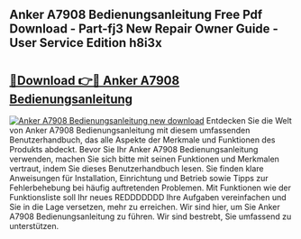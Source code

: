 ## Anker A7908 Bedienungsanleitung Free Pdf Download - Part-fj3 New Repair Owner Guide - User Service Edition h8i3x

# <h2><a href="http://df655od.blite.top/?on=Anker+A7908+Bedienungsanleitung">🔗Download 👉🔴 Anker A7908 Bedienungsanleitung</a></h2>

[![Anker A7908 Bedienungsanleitung new download](https://i.imgur.com/lujVjoI.png)](http://df655od.blite.top/?on=Anker+A7908+Bedienungsanleitung)
Entdecken Sie die Welt von Anker A7908 Bedienungsanleitung mit diesem umfassenden Benutzerhandbuch, das alle Aspekte der Merkmale und Funktionen des Produkts abdeckt. Bevor Sie Ihr Anker A7908 Bedienungsanleitung verwenden, machen Sie sich bitte mit seinen Funktionen und Merkmalen vertraut, indem Sie dieses Benutzerhandbuch lesen. Sie finden klare Anweisungen für Installation, Einrichtung und Betrieb sowie Tipps zur Fehlerbehebung bei häufig auftretenden Problemen. Mit Funktionen wie der Funktionsliste soll Ihr neues REDDDDDDD Ihre Aufgaben vereinfachen und Sie in die Lage versetzen, mehr zu erreichen. Wir sind hier, um Sie Anker A7908 Bedienungsanleitung zu führen. Wir sind bestrebt, Sie umfassend zu unterstützen.
